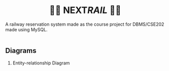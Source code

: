 # <center> 🚆🚂 **NEXT**_RAIL_ 🚂🚆 </center>
A railway reservation system made as the course project for DBMS/CSE202 made using MySQL. <br><br>


## Diagrams
1) Entity-relationship Diagram
    
    ```
    